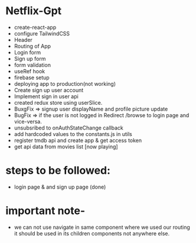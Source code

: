 # Netflix-Gpt

- create-react-app
- configure TailwindCSS
- Header
- Routing of App
- Login form 
- Sign up form 
- form validation
- useRef hook
- firebase setup
- deploying app to production(not working)
- Create sign up user account
- Implement sign in user api
- created redux store using userSlice.
- BuxgFix => signup user displayName and profile picture update
- BugFix => if the user is not logged in Redirect /browse to login page and vice-versa.  
- unsubsribed to onAuthStateChange callback
- add hardcoded values to the constants.js in utils
- register tmdb api and create app & get access token
- get api data from movies list [now playing]



# steps to be followed:
- login page & and sign up page (done)

# important note-
- we can not use navigate in same component where we used our routing it should be used in its children components not anywhere else.